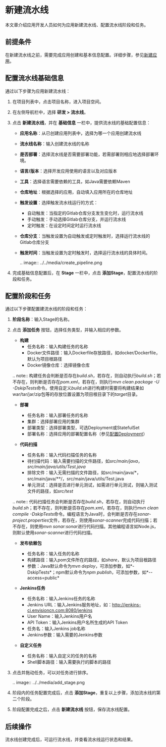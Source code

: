 # 新建流水线

本文章介绍应用开发人员如何为应用新建流水线、配置流水线阶段和任务。

## 前提条件

在新建流水线之前，需要完成应用创建和基本信息配置。详细步骤，参见[新建应用](../admin/managing_app#newapp)。

## 配置流水线基础信息

通过以下步骤为应用新建流水线：

1. 在项目列表中，点击项目名称，进入项目空间。

2. 在左侧导航栏中，选择 **研发 > 流水线**。

3. 点击 **新建流水线**，并在 **基础信息** 一栏中，提供流水线的基础配置信息：

   - **应用名称**：从已创建应用列表中，选择为哪一个应用创建流水线

   - **流水线名称**：输入创建流水线的名称

   - **是否部署**：选择流水线是否需要部署功能，若需部署则相应地选择部署环境。

   - **语言/版本**：选择开发应用使用的语言以及对应版本

   - **工具**：选择语言需要依赖的工具，如Java需要依赖Maven

   - **仓库地址**：根据选择的应用，自动填入应用所在的仓库地址

   - **触发设置**：选择触发流水线运行的方式：
     - 自动触发：当指定的Gitlab仓库分支发生变化时，运行流水线
     - 手动触发：手动选择Gitlab仓库分支，并运行流水线
     - 定时触发：在设定时间定时运行流水线

   - **仓库分支**：当触发设置为自动触发或定时触发时，选择运行流水线的Gitlab仓库分支

   - **触发时间**：当触发设置为定时触发时，选择运行流水线的具体时间。

     .. image:: ../../media/create_pipeline.png

4. 完成基础信息配置后，在 **Stage** 一栏中，点击 **添加Stage**，配置流水线的阶段和任务。


## 配置阶段和任务

通过以下步骤配置建流水线的阶段和任务：

1. **阶段名称**：输入Stage的名称。

2. 点击 **添加任务** 按钮，选择任务类型，并输入相应的参数。

   - **构建**
     - 任务名称：输入构建任务的名称
     - Docker文件路径：输入Dockerfile存放路径，如docker/Dockerfile，默认为项目根路径
     - Docker镜像仓库：选择镜像仓库

   .. note:: 构建任务会判断是否存在*build.sh*，若存在，则自动执行*build.sh*；若不存在，则判断是否存在*pom.xml*，若存在，则执行*mvn clean package -U -DskipTests*命令。使用自定义*build.sh*进行构建时需要将构建结果如war/tar/jar/zip包等的存放位置设置为项目根目录下的*target*目录。

   - **部署**

     - 任务名称：输入部署任务的名称
     - 集群：选择部署应用的集群
     - 部署类型：选择部署类型，可选Deployment或StatefulSet
     - 部署名称：选择应用的部署配置名称（参见[配置Deployment](../container/configuring_deployment)）

   - **代码扫描**
     - 任务名称：输入代码扫描任务的名称
     - 待扫描代码：输入需要扫描的文件路径，如*src/main/java*，*src/main/java/utils/Test.java*
     - 排除文件：输入无需扫描的文件路径，如src/main/java/*，src/main/java/**/，src/main/java/utils/Test.java
     - 单元测试：选择是否进行单元测试，如需进行单元测试，则输入测试文件的路径，如*src/test*

   .. note:: 代码扫描任务会判断是否存在*build.sh*，若存在，则自动执行*build.sh*；若不存在，则判断是否存在*pom.xml*，若存在，则执行*mvn clean compile -DskipTests*命令。编程语言为Java时，会判断是否存在*sonar-project.properties*文件，若存在，则使用*sonar-scanner*完成代码扫描；若不存在，则使用*mvn sonar:sonar*进行代码扫描。其他编程语言如Node.js，则默认使用*sonar-scanner*进行代码扫描。

   - **发布依赖包**

     - 任务名称：输入任务的名称
     - 构建路径：输入pom文件所在的路径，如*share*，默认为项目根路径
     - 参数：Java默认命令为*mvn deploy*，可添加参数，如*-DskipTests*；npm默认命令为*npm*
       *publish*，可添加参数，如*--access=public*

   - **Jenkins任务**
     - 任务名称：输入Jenkins任务的名称
     - Jenkins URL：输入Jenkins服务地址，如：<http://jenkins-ci.envisioncn.com:8080/jenkins>
     - User Name：输入Jenkins用户名
     - API Token：输入Jenkins用户名所生成的API Token
     - 任务名：输入Jenkins job名称
     - Jenkins参数：输入需要的Jenkins参数

   - **自定义任务**
     - 任务名称：输入自定义的任务的名称
     - Shell脚本路径：输入需要执行的脚本的路径

3. 点击并拖动任务，可以对任务进行排序。

   .. image:: ../../media/add_stage.png

4. 阶段内的任务配置完成后，点击 **添加Stage**，重复以上步骤，添加流水线的第二个阶段。

5. 阶段配置完成之后，点击 **新建流水线** 按钮，保存流水线配置。

## 后续操作

流水线创建完成后，可运行流水线，并查看流水线运行状态和结果。

<!--end-->
